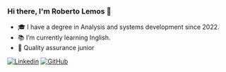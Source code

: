 

### Hi there, I'm Roberto Lemos 👋


- 🎓 I have a degree in Analysis and systems development since 2022.
- 📚 I’m currently learning Inglish.
- 👾 Quality assurance junior

[![Linkedin](https://img.shields.io/badge/LinkedIn-0077B5?style=for-the-badge&logo=linkedin&logoColor=white)](https://www.linkedin.com/in/roberto-desenvolvedor/)
[![GitHub](https://img.shields.io/badge/GitHub-100000?style=for-the-badge&logo=github&logoColor=white)](https://github.com/RobertoLemos)
